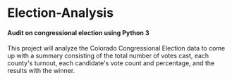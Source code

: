 # Election-Analysis
#### Audit on congressional election using Python 3

This project will analyze the Colorado Congressional Election data to come up with a summary consisting of the total number of votes cast, each county's turnout, each candidate's vote count and percentage, and the results with the winner. 
